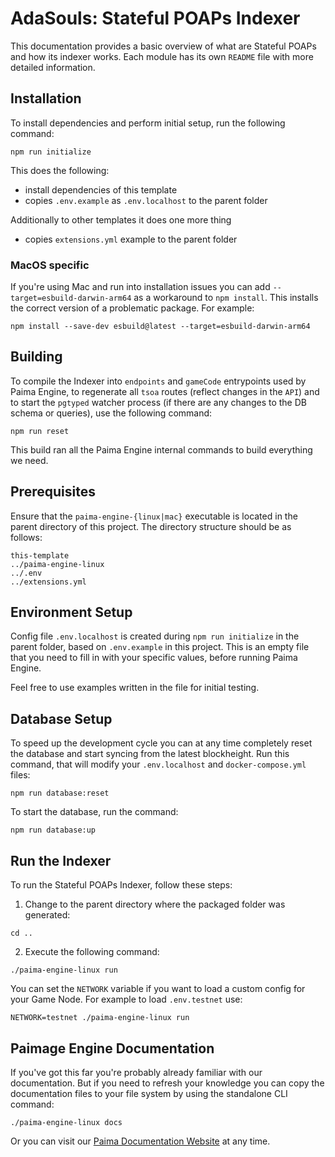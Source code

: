 # AdaSouls: Stateful POAPs Indexer
 
This documentation provides a basic overview of what are Stateful POAPs and how its indexer works. Each module has its own `README` file with more detailed information.

## Installation

To install dependencies and perform initial setup, run the following command:

```
npm run initialize
```

This does the following:

- install dependencies of this template
- copies `.env.example` as `.env.localhost` to the parent folder

Additionally to other templates it does one more thing

- copies `extensions.yml` example to the parent folder

### MacOS specific

If you're using Mac and run into installation issues you can add `--target=esbuild-darwin-arm64` as a workaround to `npm install`. This installs the correct version of a problematic package. For example:

```
npm install --save-dev esbuild@latest --target=esbuild-darwin-arm64
```

## Building

To compile the Indexer into `endpoints` and `gameCode` entrypoints used by Paima Engine, to regenerate all `tsoa` routes (reflect changes in the `API`) and to start the `pgtyped` watcher process (if there are any changes to the DB schema or queries), use the following command:

```
npm run reset
```

This build ran all the Paima Engine internal commands to build everything we need.

## Prerequisites

Ensure that the `paima-engine-{linux|mac}` executable is located in the parent directory of this project. The directory structure should be as follows:

```
this-template
../paima-engine-linux
../.env
../extensions.yml
```

## Environment Setup

Config file `.env.localhost` is created during `npm run initialize` in the parent folder, based on `.env.example` in this project. This is an empty file that you need to fill in with your specific values, before running Paima Engine.

Feel free to use examples written in the file for initial testing.

## Database Setup

To speed up the development cycle you can at any time completely reset the database and start syncing from the latest blockheight. Run this command, that will modify your `.env.localhost` and `docker-compose.yml` files:

```
npm run database:reset
```

To start the database, run the command:

```
npm run database:up
```

## Run the Indexer

To run the Stateful POAPs Indexer, follow these steps:

1. Change to the parent directory where the packaged folder was generated:

```
cd ..
```

2. Execute the following command:

```
./paima-engine-linux run
```

You can set the `NETWORK` variable if you want to load a custom config for your Game Node. For example to load `.env.testnet` use:

```
NETWORK=testnet ./paima-engine-linux run
```

## Paimage Engine Documentation

If you've got this far you're probably already familiar with our documentation. But if you need to refresh your knowledge you can copy the documentation files to your file system by using the standalone CLI command:

```
./paima-engine-linux docs
```

Or you can visit our [Paima Documentation Website](docs.paimastudios.com) at any time.
